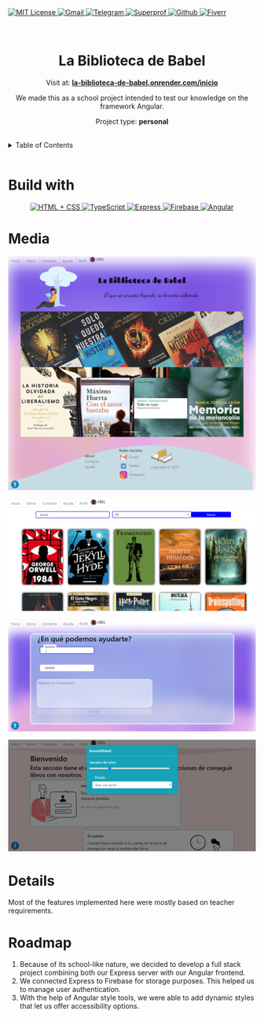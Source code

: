<div><a href='https://github.com/Niels-Bored/La-Biblioteca-de-Babel/blob/main/LICENSE' target='_blank'>
                <img src='https://camo.githubusercontent.com/72d71f83c55dcbdc4b5e44e6fde486abdd98f21eb04a6ed099b32e19553f830b/68747470733a2f2f696d672e736869656c64732e696f2f6769746875622f6c6963656e73652f64617269646576656c6f7065722f6f7074696d612e7376673f7374796c653d666f722d7468652d6261646765' alt='MIT License' height='30px'/>
            </a><a href='mailto:abelsotovaldez@gmail.com' target='_blank'>
                <img src='https://img.shields.io/static/v1?style=for-the-badge&message=Gmail&color=EA4335&logo=Gmail&logoColor=FFFFFF&label=' alt='Gmail' height='30px'/>
            </a><a href='https://t.me/NielsBored' target='_blank'>
                <img src='https://img.shields.io/static/v1?style=for-the-badge&message=Telegram&color=26A5E4&logo=Telegram&logoColor=FFFFFF&label=' alt='Telegram' height='30px'/>
            </a><a href='https://www.superprof.mx/estudiante-ingenieria-sistemas-computacionales-clases-programacion-nivel-preparatoria-universitario.html' target='_blank'>
                <img src='https://img.shields.io/static/v1?style=for-the-badge&message=Superprof&color=ff6363&logo=Superprof&logoColor=ff6363&label=&fontColor=ff6363' alt='Superprof' height='30px'/>
            </a><a href='https://github.com/Niels-Bored' target='_blank'>
                <img src='https://img.shields.io/static/v1?style=for-the-badge&message=GitHub&color=181717&logo=GitHub&logoColor=FFFFFF&label=' alt='Github' height='30px'/>
            </a><a href='https://es.fiverr.com/abelsotovaldez?up_rollout=tr' target='_blank'>
                <img src='https://img.shields.io/static/v1?style=for-the-badge&message=Fiverr&color=222222&logo=Fiverr&logoColor=1DBF73&label=' alt='Fiverr' height='30px'/>
            </a></div><div align='center'><br><br>

# La Biblioteca de Babel

Visit at: **[la-biblioteca-de-babel.onrender.com/inicio](https://la-biblioteca-de-babel.onrender.com/inicio)**

We made this as a school project intended to test our knowledge on the framework Angular.

Project type: **personal**

</div><br><details>
            <summary>Table of Contents</summary>
            <ol>
<li><a href='#buildwith'>Build With</a></li>
<li><a href='#media'>Media</a></li>
<li><a href='#details'>Details</a></li>
<li><a href='#roadmap'>Roadmap</a></li></ol>
        </details><br>

# Build with

<div align='center'><a href='https://developer.mozilla.org/en-US/docs/Web/HTML' target='_blank'> <img src='https://i.imgur.com/OitgDfl.jpeg' alt='HTML + CSS' title='HTML + CSS' height='50px'/> </a><a href='https://www.typescriptlang.org/' target='_blank'> <img src='https://cdn.svgporn.com/logos/typescript-icon.svg' alt='TypeScript' title='TypeScript' height='50px'/> </a><a href='https://expressjs.com/' target='_blank'> <img src='https://cdn.svgporn.com/logos/express.svg' alt='Express' title='Express' height='50px'/> </a><a href='https://firebase.google.com/products/realtime-database?utm_source=google&utm_medium=cpc&utm_campaign=latam-MX-all-es-dr-SKWS-all-all-trial-e-dr-1605194-LUAC0016197&utm_content=text-ad-none-any-DEV_c-C' target='_blank'> <img src='https://cdn.svgporn.com/logos/firebase.svg' alt='Firebase' title='Firebase' height='50px'/> </a><a href='https://angular.io/' target='_blank'> <img src='https://cdn.svgporn.com/logos/angular-icon.svg' alt='Angular' title='Angular' height='50px'/> </a></div>

# Media

![La Biblioteca de Babel Home](https://github.com/Niels-Bored/La-Biblioteca-de-Babel/blob/main/Images/1.png?raw=true)

![La Biblioteca de Babel Libros](https://github.com/Niels-Bored/La-Biblioteca-de-Babel/blob/main/Images/2.png?raw=true)

![La Biblioteca de Babel Contacto](https://github.com/Niels-Bored/La-Biblioteca-de-Babel/blob/main/Images/3.png?raw=true)

![La Biblioteca de Babel Accesibilidad](https://github.com/Niels-Bored/La-Biblioteca-de-Babel/blob/main/Images/4.png?raw=true)

# Details

Most of the features implemented here were mostly based on teacher requirements.

# Roadmap

1. Because of its school-like nature, we decided to develop a full stack project combining both our Express server with our Angular frontend.
2. We connected Express to Firebase for storage purposes. This helped us to manage user authentication.
3. With the help of Angular style tools, we were able to add dynamic styles that let us offer accessibility options.

